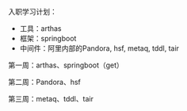 入职学习计划：

- 工具：arthas
- 框架：springboot
- 中间件：阿里内部的Pandora, hsf, metaq, tddl, tair



第一周：arthas、springboot（get）

第二周：Pandora、hsf

第三周：metaq、tddl、tair

